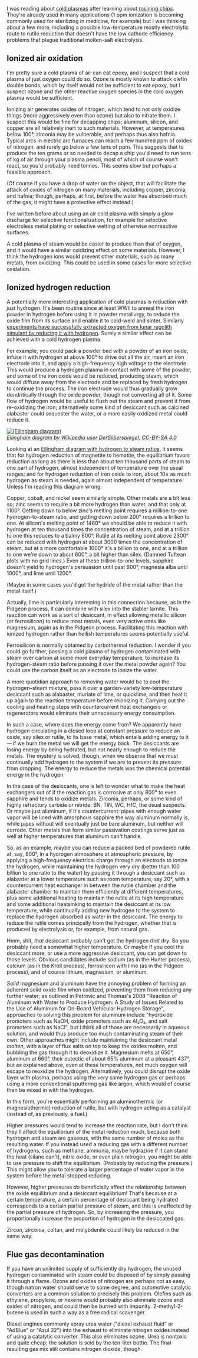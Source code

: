 I was reading about [cold plasmas] after learning about [rosining
chips](rosining-chip.md).  They're already used in many applications
(1 ppm ionization is becoming commonly used for sterilizing in
medicine, for example) but I was thinking about a few more, including
a possible low-temperature mostly electrolytic route to rutile
reduction that doesn't have the low cathode efficiency problems that
plague traditional molten-salt electrolysis.

[cold plasmas]: https://en.wikipedia.org/wiki/Nonthermal_plasma

Ionized air oxidation
---------------------

I'm pretty sure a cold plasma of air can eat epoxy, and I suspect that
a cold plasma of just oxygen could do so.  Ozone is mostly known to
attack olefin double bonds, which by itself would not be sufficient to
eat epoxy, but I suspect ozone and the other reactive oxygen species
in the cold oxygen plasma would be sufficient.

Ionizing air generates oxides of nitrogen, which tend to not only
oxidize things (more aggressively even than ozone) but also to nitrate
them.  I suspect this would be fine for decapping chips; aluminum,
silicon, and copper are all relatively inert to such materials.
However, at temperatures below 100°, zirconia may be vulnerable, and
perhaps thus also hafnia.  Typical arcs in electric arc furnaces can
reach a few hundred ppm of oxides of nitrogen, and rarely go below a
few tens of ppm.  This suggests that to produce the ten grams or so
needed to decap a chip you'd need to run tens of kg of air through
your plasma pencil, most of which of course won't react, so you'd
probably need tonnes.  This seems slow but perhaps a feasible
approach.

(Of course if you have a drop of water on the object, that will
facilitate the attack of oxides of nitrogen on many materials,
including copper, zirconia, and hafnia; though, perhaps, at first,
before the water has absorbed much of the gas, it might have a
protective effect instead.)

I've written before about using an air cold plasma with simply a glow
discharge for selective functionalization, for example for selective
electroless metal plating or selective wetting of otherwise
nonreactive surfaces.

A cold plasma of steam would be easier to produce than that of oxygen,
and it would have a similar oxidizing effect on some materials.
However, I think the hydrogen ions would prevent other materials, such
as many metals, from oxidizing.  This could be used in some cases for
more selective oxidation.

Ionized hydrogen reduction
--------------------------

A potentially more interesting application of cold plasmas is
reduction with *just* hydrogen.  It's been routine since at least WWII
to anneal the iron powder in hydrogen before using it in powder
metallurgy, to reduce the oxide film from its surface and enable it to
cold-weld and sinter.  Similarly [experiments have successfully
extracted oxygen from lunar regolith simulant by reducing it with
hydrogen][1].  Surely a similar effect can be achieved with a
cold hydrogen plasma.

[1]: https://isru.nasa.gov/Hydrogen-Reduction-of-Regolith.html

For example, you could pack a powder bed with a powder of an iron
oxide, infuse it with hydrogen at above 100° to drive out all the air,
insert an iron electrode into it, and apply a high-frequency high
voltage to the electrode.  This would produce a hydrogen plasma in
contact with some of the powder, and some of the iron oxide would be
reduced, producing steam, which would diffuse away from the electrode
and be replaced by fresh hydrogen to continue the process.  The iron
electrode would thus gradually grow dendritically through the oxide
powder, though not converting all of it.  Some flow of hydrogen would
be useful to flush out the steam and prevent it from re-oxidizing the
iron; alternatively some kind of desiccant such as calcined alabaster
could sequester the water, or a more easily oxidized metal could
reduce it.  

[![(Ellingham diagram)](library/Ellingham_Richardson-diagram_english.svg "Ellingham diagram by Wikipedia user DerSilberspiegel, CC-BY-SA 4.0")
<br /><i>Ellingham diagram by Wikipedia user DerSilberspiegel, CC-BY-SA 4.0</i>
](https://en.wikipedia.org/wiki/File:Ellingham_Richardson-diagram_english.svg)

Looking at an [Ellingham diagram with hydrogen to steam ratios][0], it
seems that for hydrogen reduction of magnetite to hematite, the
equilibrium favors reduction as long as there is less than about ten
thousand parts of steam to one part of hydrogen, almost independent of
temperature over the usual ranges; and for hydrogen reduction of iron
oxide to iron, about 10× as much hydrogen as steam is needed, again
almost independent of temperature.  Unless I'm reading this diagram
wrong.

[0]: https://doitpoms.admin.cam.ac.uk/tlplib/ellingham_diagrams/printall.php

Copper, cobalt, and nickel seem similarly simple.  Other metals are a
bit less so; zinc seems to require a bit more hydrogen than water, and
that only at 1100°.  Getting down to below zinc's melting point
requires a million-to-one hydrogen-to-steam ratio, and getting down
below 200° requires a trillion to one.  At silicon's melting point of
1460° we should be able to reduce it with hydrogen at ten thousand
times the concentration of steam, and at a trillion to one this
reduces to a balmy 600°.  Rutile at its melting point above 2300° can
be reduced with hydrogen at about 3000 times the concentration of
steam, but at a more comfortable 1000° it's a billion to one, and at a
trillion to one we're down to about 600°, a bit higher than silex.
(Damned Tuftean plots with no grid lines.)  Even at these
trillion-to-one levels, sapphire doesn't yield to hydrogen's
persuasion until past 800°, magnesia alba until 1000°, and lime until
1200°.

(Maybe in some cases you'd get the hydride of the metal rather than
the metal itself.)

Actually, lime is particularly interesting in this connection because,
as in the Pidgeon process, it can combine with silex into the stabler
larnite.  This reaction can work as a sort of desiccant, in effect
allowing metallic silicon (or ferrosilicon) to reduce most metals,
even very active ones like magnesium, again as in the Pidgeon process.
Facilitating this reaction with ionized hydrogen rather than hellish
temperatures seems potentially useful.

Ferrosilicon is normally obtained by carbothermal reduction.  I wonder
if you could go further, passing a cold plasma of hydrogen
contaminated with steam over carbon at some more everyday temperature,
to increase its hydrogen-steam ratio before passing it over the metal
powder again?  You could use the carbon itself as an electrode to
ionize the water.

A more quotidian approach to removing water would be to cool the
hydrogen–steam mixture, pass it over a garden-variety low-temperature
desiccant such as alabaster, muriate of lime, or quicklime, and then
heat it up again to the reaction temperature before reionizing it.
Carrying out the cooling and heating steps with countercurrent heat
exchangers or regenerators would eliminate their unnecessary energy
consumption.

In such a case, where does the energy come from?  We apparently have
hydrogen circulating in a closed loop at constant pressure to reduce
an oxide, say silex or rutile, to its base metal, which entails adding
energy to it — if we burn the metal we will get the energy back.  The
desiccants are losing energy by being hydrated, but not nearly enough
to reduce the metals.  The mystery is solved, though, when we observe
that we must continually add hydrogen to the system if we are to
prevent its pressure from dropping.  The energy to reduce the metals
was the chemical potential energy in the hydrogen.

In the case of the desiccants, one is left to wonder what to make the
heat exchangers out of if the reaction gas is corrosive at only 800°
to even sapphire and tends to oxidize metals.  Zirconia, perhaps, or
some kind of highly refractory carbide or nitride: BN, TiN, WC, HfC,
the usual suspects.  Or maybe just aluminum, if it's countercurrent:
pipes with enough water vapor will be lined with amorphous sapphire
the way aluminum normally is, while pipes without will eventually just
be bare aluminum, but neither will corrode.  Other metals that form
similar passivation coatings serve just as well at higher temperatures
that aluminum can't handle.

So, as an example, maybe you can reduce a packed bed of powdered
rutile at, say, 800°, in a hydrogen atmosphere at atmospheric
pressure, by applying a high-frequency electrical charge through an
electrode to ionize the hydrogen, while maintaining the hydrogen very
dry (better than 100 billion to one ratio to the water) by passing it
through a desiccant such as alabaster at a lower temperature such as
room temperature, say 20°, with a countercurrent heat exchanger in
between the rutile chamber and the alabaster chamber to maintain them
efficiently at different temperatures, plus some additional heating to
maintain the rutile at its high temperature and some additional
heatsinking to maintain the desiccant at its low temperature, while
continually adding new hydrogen to the system to replace the hydrogen
absorbed as water in the desiccant.  The energy to reduce the rutile
comes principally from the hydrogen, whether that is produced by
electrolysis or, for example, from natural gas.

Hmm, shit, *that* desiccant probably can't get the hydrogen *that*
dry.  So you probably need a somewhat higher temperature.  Or maybe if
you cool the desiccant more, or use a more aggressive desiccant, you
can get down to those levels.  Obvious candidates include sodium (as
in the Hunter process), calcium (as in the Kroll process),
ferrosilicon with lime (as in the Pidgeon process), and of course
lithium, magnesium, or aluminum.

*Solid* magnesium and aluminum have the annoying problem of forming an
adherent solid oxide film when oxidized, preventing them from reducing
any further water; as outlined in Petrovic and Thomas's 2008 "Reaction
of Aluminum with Water to Produce Hydrogen: A Study of Issues Related
to the Use of Aluminum for On-Board Vehicular Hydrogen Storage",
approaches to solving this problem for aluminum include "hydroxide
promoters such as NaOH, oxide promoters such as Al₂O₃, and salt
promoters such as NaCl", but I think all of those are necessarily in
aqueous solution, and would thus produce too much contaminating steam
of their own.  Other approaches might include maintaining the
desiccant metal *molten*, with a layer of flux salts on top to keep
the oxides molten, and bubbling the gas through it to deoxidize
it. Magnesium melts at 650°, aluminum at 660°, their eutectic of about
65% aluminum at a pleasant 437°, but as explained above, even at these
temperatures, not much oxygen will escape to reoxidize the hydrogen.
Alternatively, you could disrupt the oxide layer with plasma, perhaps
using the very same hydrogen gas or perhaps using a more conventional
sputtering gas like argon, which would of course then be mixed in with
the hydrogen.

In this form, you're essentially performing an aluminothermic (or
magnesiothermic) reduction of rutile, but with hydrogen acting as a
catalyst (instead of, as previously, a fuel.)

Higher pressures would tend to increase the reaction rate, but I don't
think they'll affect the equilibrium of the metal reduction much, because both hydrogen and
steam are gaseous, with the same number of moles as the resulting
water.  If you instead used a reducing gas with a different number of
hydrogens, such as methane, ammonia, maybe hydrazine if it can stand
the heat (silane can't), nitric oxide, or even plain nitrogen, you
might be able to use pressure to shift the equilibrium.
(Probably by reducing the pressure.)  This might
allow you to tolerate a larger percentage of water vapor in the system
before the metal stopped reducing.

However, higher pressures *do* beneficially affect the relationship
between the oxide equilibrium and a desiccant equilibrium!  That's
because at a certain temperature, a certain percentage of desiccant
being hydrated corresponds to a certain partial pressure of steam, and
this is unaffected by the partial pressure of hydrogen.  So, by
increasing the pressure, you proportionally increase the proportion of
hydrogen in the desiccated gas.

Zircon, zirconia, coltan, and molybdenite could likely be reduced in
the same way.

Flue gas decontamination
------------------------

If you have an unlimited supply of sufficiently dry hydrogen, the
unused hydrogen contaminated with steam could be disposed of by simply
passing it through a flame.  Ozone and oxides of nitrogen are perhaps
not as easy, though natron water should serve to some degree, and
automotive catalytic converters are a common solution to precisely
this problem.  Olefins such as ethylene, propylene, or hexene would
probably also eliminate ozone and oxides of nitrogen, and could then
be burned with impunity.  2-methyl-2-butene is used in such a way as a
free radical scavenger.

Diesel engines commonly spray urea water ("diesel exhaust fluid" or
"AdBlue" or "Azul 32") into the exhaust to eliminate nitrogen oxides
instead of using a catalytic converter.  This also eliminates ozone.
Urea is nontoxic and quite cheap; the solution is sold by the
ten-liter bottle.  The final resulting gas mix still contains nitrogen
dioxide, though.
